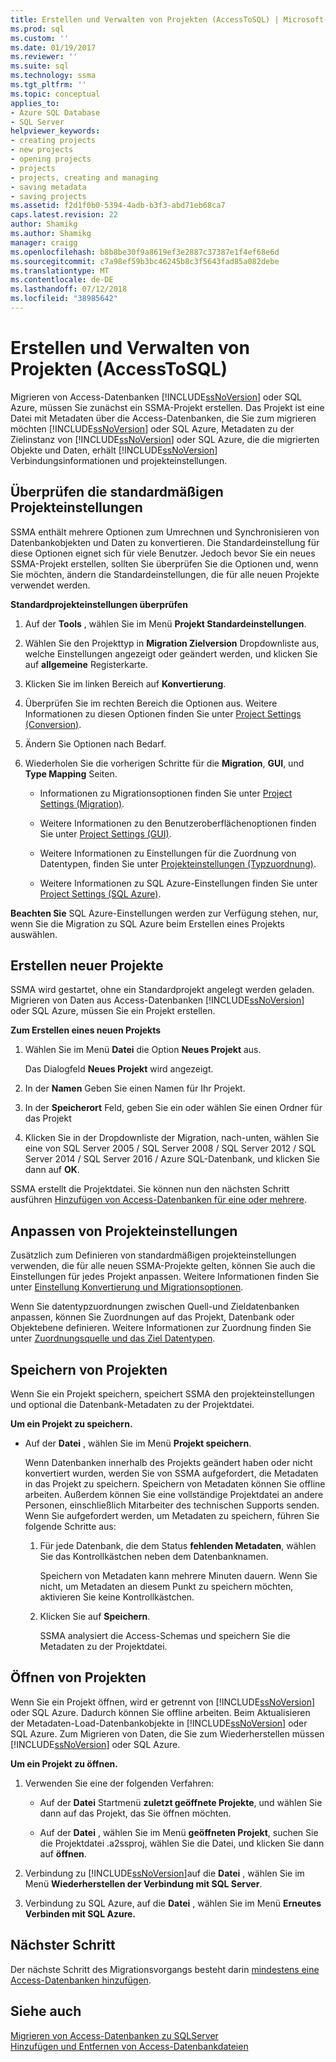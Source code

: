 ```yaml
---
title: Erstellen und Verwalten von Projekten (AccessToSQL) | Microsoft-Dokumentation
ms.prod: sql
ms.custom: ''
ms.date: 01/19/2017
ms.reviewer: ''
ms.suite: sql
ms.technology: ssma
ms.tgt_pltfrm: ''
ms.topic: conceptual
applies_to:
- Azure SQL Database
- SQL Server
helpviewer_keywords:
- creating projects
- new projects
- opening projects
- projects
- projects, creating and managing
- saving metadata
- saving projects
ms.assetid: f2d1f0b0-5394-4adb-b3f3-abd71eb68ca7
caps.latest.revision: 22
author: Shamikg
ms.author: Shamikg
manager: craigg
ms.openlocfilehash: b8b8be30f9a8619ef3e2887c37387e1f4ef68e6d
ms.sourcegitcommit: c7a98ef59b3bc46245b8c3f5643fad85a082debe
ms.translationtype: MT
ms.contentlocale: de-DE
ms.lasthandoff: 07/12/2018
ms.locfileid: "38985642"
---
```

# <a name="creating-and-managing-projects-accesstosql"></a>Erstellen und Verwalten von Projekten (AccessToSQL)
Migrieren von Access-Datenbanken [!INCLUDE[ssNoVersion](../../includes/ssnoversion_md.md)] oder SQL Azure, müssen Sie zunächst ein SSMA-Projekt erstellen. Das Projekt ist eine Datei mit Metadaten über die Access-Datenbanken, die Sie zum migrieren möchten [!INCLUDE[ssNoVersion](../../includes/ssnoversion_md.md)] oder SQL Azure, Metadaten zu der Zielinstanz von [!INCLUDE[ssNoVersion](../../includes/ssnoversion_md.md)] oder SQL Azure, die die migrierten Objekte und Daten, erhält [!INCLUDE[ssNoVersion](../../includes/ssnoversion_md.md)] Verbindungsinformationen und projekteinstellungen.  
  
## <a name="reviewing-default-project-settings"></a>Überprüfen die standardmäßigen Projekteinstellungen  
SSMA enthält mehrere Optionen zum Umrechnen und Synchronisieren von Datenbankobjekten und Daten zu konvertieren. Die Standardeinstellung für diese Optionen eignet sich für viele Benutzer. Jedoch bevor Sie ein neues SSMA-Projekt erstellen, sollten Sie überprüfen Sie die Optionen und, wenn Sie möchten, ändern die Standardeinstellungen, die für alle neuen Projekte verwendet werden.  
  
**Standardprojekteinstellungen überprüfen**  
  
1.  Auf der **Tools** , wählen Sie im Menü **Projekt Standardeinstellungen**.  
  
2.  Wählen Sie den Projekttyp in **Migration Zielversion** Dropdownliste aus, welche Einstellungen angezeigt oder geändert werden, und klicken Sie auf **allgemeine** Registerkarte.  
  
3.  Klicken Sie im linken Bereich auf **Konvertierung**.  
  
4.  Überprüfen Sie im rechten Bereich die Optionen aus. Weitere Informationen zu diesen Optionen finden Sie unter [Project Settings (Conversion)](http://msdn.microsoft.com/bcebc635-c638-4ddb-924c-b9ccfef86388).  
  
5.  Ändern Sie Optionen nach Bedarf.  
  
6.  Wiederholen Sie die vorherigen Schritte für die **Migration**, **GUI**, und **Type Mapping** Seiten.  
  
    -   Informationen zu Migrationsoptionen finden Sie unter [Project Settings (Migration)](http://msdn.microsoft.com/4caebc9c-8680-4b99-a8fa-89c43161c95d).  
  
    -   Weitere Informationen zu den Benutzeroberflächenoptionen finden Sie unter [Project Settings (GUI)](http://msdn.microsoft.com/cf06baf1-8714-48a3-95dc-781f6ca53693).  
  
    -   Weitere Informationen zu Einstellungen für die Zuordnung von Datentypen, finden Sie unter [Projekteinstellungen (Typzuordnung)](http://msdn.microsoft.com/b87b9683-abed-4677-8c50-18bdba704655).  
  
    -   Weitere Informationen zu SQL Azure-Einstellungen finden Sie unter [Project Settings (SQL Azure)](http://msdn.microsoft.com/bbb8a204-d0e4-4f0b-9709-271feb1f136e).  
  
**Beachten Sie** SQL Azure-Einstellungen werden zur Verfügung stehen, nur, wenn Sie die Migration zu SQL Azure beim Erstellen eines Projekts auswählen.  
  
## <a name="creating-new-projects"></a>Erstellen neuer Projekte  
SSMA wird gestartet, ohne ein Standardprojekt angelegt werden geladen. Migrieren von Daten aus Access-Datenbanken [!INCLUDE[ssNoVersion](../../includes/ssnoversion_md.md)] oder SQL Azure, müssen Sie ein Projekt erstellen.  
  
**Zum Erstellen eines neuen Projekts**  
  
1.  Wählen Sie im Menü **Datei** die Option **Neues Projekt** aus.  
  
    Das Dialogfeld **Neues Projekt** wird angezeigt.  
  
2.  In der **Namen** Geben Sie einen Namen für Ihr Projekt.  
  
3.  In der **Speicherort** Feld, geben Sie ein oder wählen Sie einen Ordner für das Projekt  
  
4.  Klicken Sie in der Dropdownliste der Migration, nach-unten, wählen Sie eine von SQL Server 2005 / SQL Server 2008 / SQL Server 2012 / SQL Server 2014 / SQL Server 2016 / Azure SQL-Datenbank, und klicken Sie dann auf **OK**.  
  
SSMA erstellt die Projektdatei. Sie können nun den nächsten Schritt ausführen [Hinzufügen von Access-Datenbanken für eine oder mehrere](http://msdn.microsoft.com/e944c740-4c8a-4bc1-b0ed-be57bc06dced).  
  
## <a name="customizing-project-settings"></a>Anpassen von Projekteinstellungen  
Zusätzlich zum Definieren von standardmäßigen projekteinstellungen verwenden, die für alle neuen SSMA-Projekte gelten, können Sie auch die Einstellungen für jedes Projekt anpassen. Weitere Informationen finden Sie unter [Einstellung Konvertierung und Migrationsoptionen](http://msdn.microsoft.com/0a7304df-2f35-4453-96ef-7ac83dea1167).  
  
Wenn Sie datentypzuordnungen zwischen Quell-und Zieldatenbanken anpassen, können Sie Zuordnungen auf das Projekt, Datenbank oder Objektebene definieren. Weitere Informationen zur Zuordnung finden Sie unter [Zuordnungsquelle und das Ziel Datentypen](http://msdn.microsoft.com/b362a075-16e7-423f-b63f-e1e9f02844a9).  
  
## <a name="saving-projects"></a>Speichern von Projekten  
Wenn Sie ein Projekt speichern, speichert SSMA den projekteinstellungen und optional die Datenbank-Metadaten zu der Projektdatei.  
  
**Um ein Projekt zu speichern.**  
  
-   Auf der **Datei** , wählen Sie im Menü **Projekt speichern**.  
  
    Wenn Datenbanken innerhalb des Projekts geändert haben oder nicht konvertiert wurden, werden Sie von SSMA aufgefordert, die Metadaten in das Projekt zu speichern. Speichern von Metadaten können Sie offline arbeiten. Außerdem können Sie eine vollständige Projektdatei an andere Personen, einschließlich Mitarbeiter des technischen Supports senden. Wenn Sie aufgefordert werden, um Metadaten zu speichern, führen Sie folgende Schritte aus:  
  
    1.  Für jede Datenbank, die dem Status **fehlenden Metadaten**, wählen Sie das Kontrollkästchen neben dem Datenbanknamen.  
  
        Speichern von Metadaten kann mehrere Minuten dauern. Wenn Sie nicht, um Metadaten an diesem Punkt zu speichern möchten, aktivieren Sie keine Kontrollkästchen.  
  
    2.  Klicken Sie auf **Speichern**.  
  
        SSMA analysiert die Access-Schemas und speichern Sie die Metadaten zu der Projektdatei.  
  
## <a name="opening-projects"></a>Öffnen von Projekten  
Wenn Sie ein Projekt öffnen, wird er getrennt von [!INCLUDE[ssNoVersion](../../includes/ssnoversion_md.md)] oder SQL Azure. Dadurch können Sie offline arbeiten. Beim Aktualisieren der Metadaten-Load-Datenbankobjekte in [!INCLUDE[ssNoVersion](../../includes/ssnoversion_md.md)] oder SQL Azure. Zum Migrieren von Daten, die Sie zum Wiederherstellen müssen [!INCLUDE[ssNoVersion](../../includes/ssnoversion_md.md)] oder SQL Azure.  
  
**Um ein Projekt zu öffnen.**  
  
1.  Verwenden Sie eine der folgenden Verfahren:  
  
    -   Auf der **Datei** Startmenü **zuletzt geöffnete Projekte**, und wählen Sie dann auf das Projekt, das Sie öffnen möchten.  
  
    -   Auf der **Datei** , wählen Sie im Menü **geöffneten Projekt**, suchen Sie die Projektdatei .a2ssproj, wählen Sie die Datei, und klicken Sie dann auf **öffnen**.  
  
2.  Verbindung zu [!INCLUDE[ssNoVersion](../../includes/ssnoversion_md.md)]auf die **Datei** , wählen Sie im Menü **Wiederherstellen der Verbindung mit SQL Server**.  
  
3.  Verbindung zu SQL Azure, auf die **Datei** , wählen Sie im Menü **Erneutes Verbinden mit SQL Azure.**  
  
## <a name="next-step"></a>Nächster Schritt  
Der nächste Schritt des Migrationsvorgangs besteht darin [mindestens eine Access-Datenbanken hinzufügen](http://msdn.microsoft.com/e944c740-4c8a-4bc1-b0ed-be57bc06dced).  
  
## <a name="see-also"></a>Siehe auch  
[Migrieren von Access-Datenbanken zu SQLServer](http://msdn.microsoft.com/76a3abcf-2998-4712-9490-fe8d872c89ca)  
[Hinzufügen und Entfernen von Access-Datenbankdateien](http://msdn.microsoft.com/e944c740-4c8a-4bc1-b0ed-be57bc06dced)  
  
